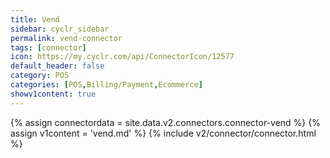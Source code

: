 ```yaml
---
title: Vend
sidebar: cyclr_sidebar
permalink: vend-connector
tags: [connector]
icon: https://my.cyclr.com/api/ConnectorIcon/12577
default_header: false
category: POS
categories: [POS,Billing/Payment,Ecommerce]
showv1content: true
---
```

{% assign connectordata = site.data.v2.connectors.connector-vend %}
{% assign v1content = 'vend.md' %}
{% include v2/connector/connector.html %}	